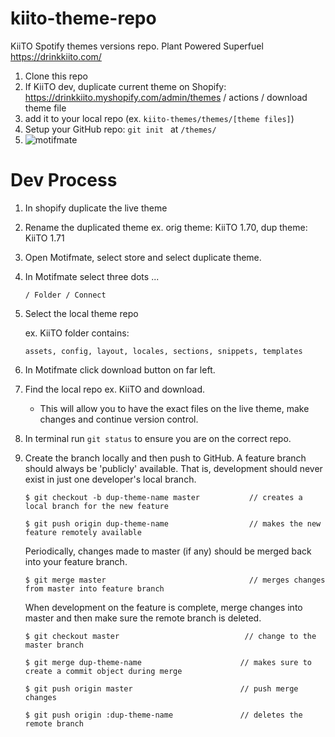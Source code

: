 # kiito-theme-repo

KiiTO Spotify themes versions repo.
Plant Powered Superfuel https://drinkkiito.com/

1) Clone this repo
2) If KiiTO dev, duplicate current theme on Shopify: https://drinkkiito.myshopify.com/admin/themes / actions / download theme file
3) add it to your local repo (ex. ```kiito-themes/themes/[theme files]```)
4) Setup your GitHub repo: ```git init ``` at ```/themes/```
5) ![motifmate](https://i.ibb.co/HngWHhs/connect-motifmate-to-local-repo.png)

# Dev Process

1) In shopify duplicate the live theme
2) Rename the duplicated theme ex. orig theme: KiiTO 1.70, dup theme: KiiTO 1.71
3) Open Motifmate, select store and select duplicate theme.
4) In Motifmate select three dots ... 

    `/ Folder / Connect`

5) Select the local theme repo 

    ex. KiiTO folder contains:

    `assets, config, layout, locales, sections, snippets, templates`

6) In Motifmate click download button on far left.
7) Find the local repo ex. KiiTO and download.
    - This will allow you to have the exact files on the live theme, make changes and continue version control.
8) In terminal run `git status` to ensure you are on the correct repo.
9) Create the branch locally and then push to GitHub. A feature branch should always be 'publicly' available. That is, development should never exist in just one developer's local branch.

    ```
    $ git checkout -b dup-theme-name master           // creates a local branch for the new feature
    ```

    ```
    $ git push origin dup-theme-name                  // makes the new feature remotely available
    ```

    Periodically, changes made to master (if any) should be merged back into your feature branch.

    ```
    $ git merge master                                // merges changes from master into feature branch
    ```

    When development on the feature is complete, merge changes into master and then make sure the remote branch is deleted.

    ```
    $ git checkout master                            // change to the master branch
    ``` 

    ```
    $ git merge dup-theme-name                      // makes sure to create a commit object during merge
    ```

    ```
    $ git push origin master                        // push merge changes
    ```

    ```
    $ git push origin :dup-theme-name               // deletes the remote branch
    ```